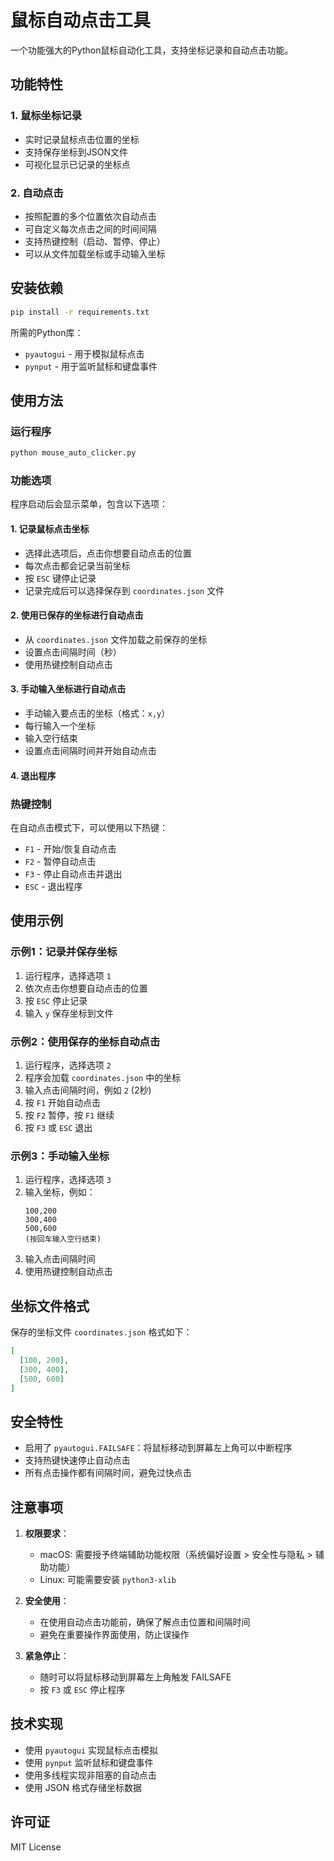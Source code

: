 # 鼠标自动点击工具

一个功能强大的Python鼠标自动化工具，支持坐标记录和自动点击功能。

## 功能特性

### 1. 鼠标坐标记录
- 实时记录鼠标点击位置的坐标
- 支持保存坐标到JSON文件
- 可视化显示已记录的坐标点

### 2. 自动点击
- 按照配置的多个位置依次自动点击
- 可自定义每次点击之间的时间间隔
- 支持热键控制（启动、暂停、停止）
- 可以从文件加载坐标或手动输入坐标

## 安装依赖

```bash
pip install -r requirements.txt
```

所需的Python库：
- `pyautogui` - 用于模拟鼠标点击
- `pynput` - 用于监听鼠标和键盘事件

## 使用方法

### 运行程序

```bash
python mouse_auto_clicker.py
```

### 功能选项

程序启动后会显示菜单，包含以下选项：

#### 1. 记录鼠标点击坐标
- 选择此选项后，点击你想要自动点击的位置
- 每次点击都会记录当前坐标
- 按 `ESC` 键停止记录
- 记录完成后可以选择保存到 `coordinates.json` 文件

#### 2. 使用已保存的坐标进行自动点击
- 从 `coordinates.json` 文件加载之前保存的坐标
- 设置点击间隔时间（秒）
- 使用热键控制自动点击

#### 3. 手动输入坐标进行自动点击
- 手动输入要点击的坐标（格式：`x,y`）
- 每行输入一个坐标
- 输入空行结束
- 设置点击间隔时间并开始自动点击

#### 4. 退出程序

### 热键控制

在自动点击模式下，可以使用以下热键：

- `F1` - 开始/恢复自动点击
- `F2` - 暂停自动点击
- `F3` - 停止自动点击并退出
- `ESC` - 退出程序

## 使用示例

### 示例1：记录并保存坐标

1. 运行程序，选择选项 `1`
2. 依次点击你想要自动点击的位置
3. 按 `ESC` 停止记录
4. 输入 `y` 保存坐标到文件

### 示例2：使用保存的坐标自动点击

1. 运行程序，选择选项 `2`
2. 程序会加载 `coordinates.json` 中的坐标
3. 输入点击间隔时间，例如 `2` (2秒)
4. 按 `F1` 开始自动点击
5. 按 `F2` 暂停，按 `F1` 继续
6. 按 `F3` 或 `ESC` 退出

### 示例3：手动输入坐标

1. 运行程序，选择选项 `3`
2. 输入坐标，例如：
   ```
   100,200
   300,400
   500,600
   (按回车输入空行结束)
   ```
3. 输入点击间隔时间
4. 使用热键控制自动点击

## 坐标文件格式

保存的坐标文件 `coordinates.json` 格式如下：

```json
[
  [100, 200],
  [300, 400],
  [500, 600]
]
```

## 安全特性

- 启用了 `pyautogui.FAILSAFE`：将鼠标移动到屏幕左上角可以中断程序
- 支持热键快速停止自动点击
- 所有点击操作都有间隔时间，避免过快点击

## 注意事项

1. **权限要求**：
   - macOS: 需要授予终端辅助功能权限（系统偏好设置 > 安全性与隐私 > 辅助功能）
   - Linux: 可能需要安装 `python3-xlib`
   
2. **安全使用**：
   - 在使用自动点击功能前，确保了解点击位置和间隔时间
   - 避免在重要操作界面使用，防止误操作
   
3. **紧急停止**：
   - 随时可以将鼠标移动到屏幕左上角触发 FAILSAFE
   - 按 `F3` 或 `ESC` 停止程序

## 技术实现

- 使用 `pyautogui` 实现鼠标点击模拟
- 使用 `pynput` 监听鼠标和键盘事件
- 使用多线程实现非阻塞的自动点击
- 使用 JSON 格式存储坐标数据

## 许可证

MIT License
